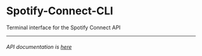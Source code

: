 # Spotify-Connect-CLI

Terminal interface for the Spotify Connect API

___

###### API documentation is [here](https://bphun.github.io/spotify_client_documentation/index.html)
